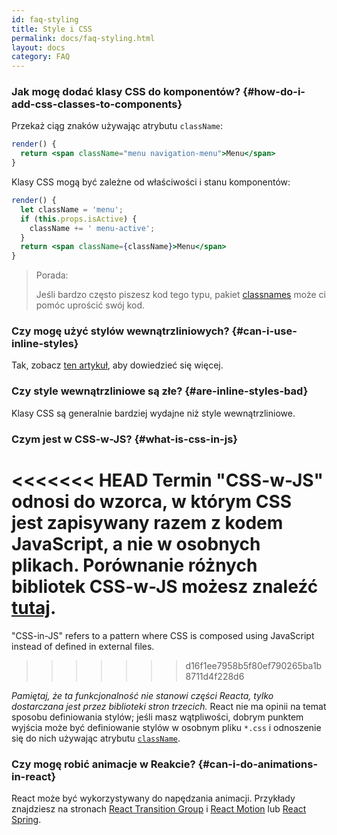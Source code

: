 ```yaml
---
id: faq-styling
title: Style i CSS
permalink: docs/faq-styling.html
layout: docs
category: FAQ
---
```


### Jak mogę dodać klasy CSS do komponentów? {#how-do-i-add-css-classes-to-components}

Przekaż ciąg znaków używając atrybutu `className`:

```jsx
render() {
  return <span className="menu navigation-menu">Menu</span>
}
```

Klasy CSS mogą być zależne od właściwości i stanu komponentów:

```jsx
render() {
  let className = 'menu';
  if (this.props.isActive) {
    className += ' menu-active';
  }
  return <span className={className}>Menu</span>
}
```

> Porada:
>
> Jeśli bardzo często piszesz kod tego typu, pakiet [classnames](https://www.npmjs.com/package/classnames#usage-with-reactjs) może ci pomóc uprościć swój kod.

### Czy mogę użyć stylów wewnątrzliniowych? {#can-i-use-inline-styles}

Tak, zobacz [ten artykuł](/docs/dom-elements.html#style), aby dowiedzieć się więcej.

### Czy style wewnątrzliniowe są złe? {#are-inline-styles-bad}

Klasy CSS są generalnie bardziej wydajne niż style wewnątrzliniowe.

### Czym jest w CSS-w-JS? {#what-is-css-in-js}

<<<<<<< HEAD
Termin "CSS-w-JS" odnosi do wzorca, w którym CSS jest zapisywany razem z kodem JavaScript, a nie w osobnych plikach. Porównanie różnych bibliotek CSS-w-JS możesz znaleźć [tutaj](https://github.com/MicheleBertoli/css-in-js).
=======
"CSS-in-JS" refers to a pattern where CSS is composed using JavaScript instead of defined in external files.
>>>>>>> d16f1ee7958b5f80ef790265ba1b8711d4f228d6

_Pamiętaj, że ta funkcjonalność nie stanowi części Reacta, tylko dostarczana jest przez biblioteki stron trzecich._ React nie ma opinii na temat sposobu definiowania stylów; jeśli masz wątpliwości, dobrym punktem wyjścia może być definiowanie stylów w osobnym pliku `*.css` i odnoszenie się do nich używając atrybutu [`className`](/docs/dom-elements.html#classname).

### Czy mogę robić animacje w Reakcie? {#can-i-do-animations-in-react}

React może być wykorzystywany do napędzania animacji. Przykłady znajdziesz na stronach [React Transition Group](https://reactcommunity.org/react-transition-group/) i [React Motion](https://github.com/chenglou/react-motion) lub [React Spring](https://github.com/react-spring/react-spring).
